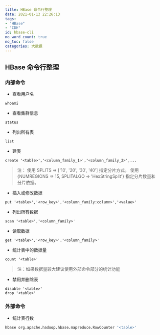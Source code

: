 ```yaml
---
title: HBase 命令行整理
date: 2021-01-13 22:26:13
tags:
- "HBase"
- "CDH"
id: hbase-cli
no_word_count: true
no_toc: false
categories: 大数据
---
```


## HBase 命令行整理

### 内部命令

- 查看用户名

```text
whoami
```

- 查看集群信息

```text
status
```

- 列出所有表

```text
list
```

- 建表

```text
create '<table>','<column_family_1>','<column_family_2>',...
```

> 注：
> 使用 SPLITS => ['10', '20', '30', '40'] 指定分片方式。
> 使用 {NUMREGIONS => 15, SPLITALGO => 'HexStringSplit'} 指定分片数量和分片依据。

- 插入或修改数据

```text
put '<table>','<row_key>','<column_family:column>','<value>'
```

- 列出所有数据

```text
scan '<table>','<column_family>'
```

- 读取数据

```text
get '<table>','<row_key>','<column_family>'
```

- 统计表中的数据量

```text
count '<table>'
```

> 注：如果数据量较大建议使用外部命令部分的统计功能

- 禁用并删除表

```text
disable '<table>'
drop '<table>'
```

### 外部命令

- 统计表行数

```bash
hbase org.apache.hadoop.hbase.mapreduce.RowCounter '<table>'
```
